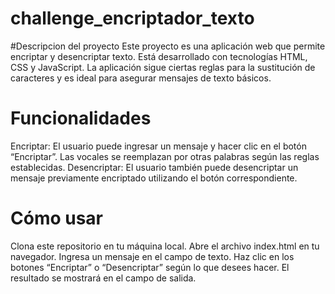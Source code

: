 # challenge_encriptador_texto
#Descripcion del proyecto
Este proyecto es una aplicación web que permite encriptar y desencriptar texto. Está desarrollado con tecnologías HTML, CSS y JavaScript. La aplicación sigue ciertas reglas para la sustitución de caracteres y es ideal para asegurar mensajes de texto básicos.

# Funcionalidades
Encriptar: El usuario puede ingresar un mensaje y hacer clic en el botón “Encriptar”. Las vocales se reemplazan por otras palabras según las reglas establecidas.
Desencriptar: El usuario también puede desencriptar un mensaje previamente encriptado utilizando el botón correspondiente.
# Cómo usar
Clona este repositorio en tu máquina local.
Abre el archivo index.html en tu navegador.
Ingresa un mensaje en el campo de texto.
Haz clic en los botones “Encriptar” o “Desencriptar” según lo que desees hacer.
El resultado se mostrará en el campo de salida.
